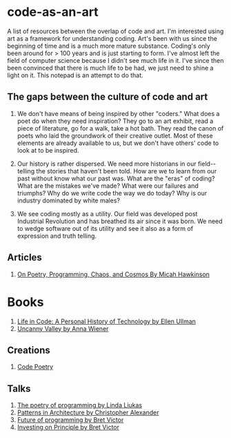 # code-as-an-art
A list of resources between the overlap of code and art. I'm interested using art as a framework for understanding coding. Art's been with us since the beginning of time and is a much more mature substance. Coding's only been around for > 100 years and is just starting to form. I've almost left the field of computer science because I didn't see much life in it. I've since then been convinced that there is much life to be had, we just need to shine a light on it. This notepad is an attempt to do that.

## The gaps between the culture of code and art
1. We don't have means of being inspired by other "coders." What does a poet do when they need inspiration? They go to an art exhibit, read a piece of literature, go for a walk, take a hot bath. They read the canon of poets who laid the groundwork of their creative outlet. Most of these elements are already available to us, but we don't have others' code to look at to be inspired.

2. Our history is rather dispersed. We need more historians in our field--telling the stories that haven't been told. How are we to learn from our past without know what our past was. What are the "eras" of coding? What are the mistakes we've made? What were our failures and triumphs? Why do we write code the way we do today? Why is our industry dominated by white males?

3. We see coding mostly as a utility. Our field was developed post Industrial Revolution and has breathed its air since it was born. We need to wedge software out of its utility and see it also as a form of expression and truth telling.


## Articles
1. [On Poetry, Programming, Chaos, and Cosmos
By Micah Hawkinson](https://rabbitroom.com/2022/01/on-poetry-programming-chaos-and-cosmos/)

# Books
1. [Life in Code: A Personal History of Technology by Ellen Ullman](https://www.goodreads.com/book/show/31450584-life-in-code)
2. [Uncanny Valley by Anna Wiener](https://www.goodreads.com/book/show/45186565-uncanny-valley)

## Creations
1. [Code Poetry](https://code-poetry.com/irc)

## Talks
1. [The poetry of programming by Linda Liukas](https://www.youtube.com/watch?v=-jRREn6ifEQ)
2. [Patterns in Architecture by Christopher Alexander](https://www.youtube.com/watch?v=98LdFA-_zfA)
3. [Future of programming by Bret Victor](https://www.youtube.com/watch?v=8pTEmbeENF4)
4. [Investing on Principle by Bret Victor](https://www.youtube.com/watch?v=PUv66718DII)
